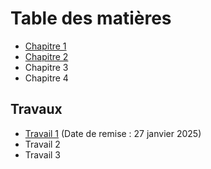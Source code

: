 # Table des matières

- [Chapitre 1](https://github.com/wflageol-uqtr/PIF6005/blob/main/chapitre1.md)
- [Chapitre 2](https://github.com/wflageol-uqtr/PIF6005/blob/main/chapitre2.md)
- Chapitre 3
- Chapitre 4

## Travaux
- [Travail 1](https://classroom.github.com/a/weZrCBqM) (Date de remise : 27 janvier 2025)
- Travail 2
- Travail 3
